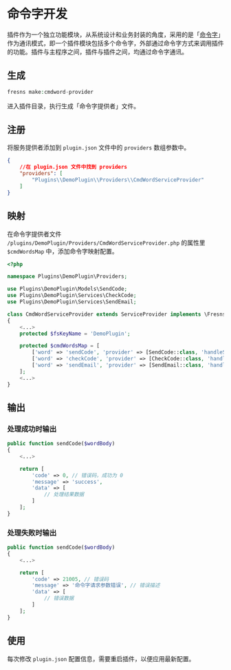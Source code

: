 # 命令字开发

插件作为一个独立功能模块，从系统设计和业务封装的角度，采用的是「[命令字](https://github.com/fresns/cmd-word-manager)」作为通讯模式，即一个插件模块包括多个命令字，外部通过命令字方式来调用插件的功能。插件与主程序之间，插件与插件之间，均通过命令字通讯。

## 生成

```php
fresns make:cmdword-provider
```

进入插件目录，执行生成「命令字提供者」文件。

## 注册

将服务提供者添加到 `plugin.json` 文件中的 `providers` 数组参数中。

```json
{
    //在 plugin.json 文件中找到 providers
    "providers": [
        "Plugins\\DemoPlugin\\Providers\\CmdWordServiceProvider"
    ]
}
```

## 映射

在命令字提供者文件 `/plugins/DemoPlugin/Providers/CmdWordServiceProvider.php` 的属性里 `$cmdWordsMap` 中，添加命令字映射配置。

```php
<?php

namespace Plugins\DemoPlugin\Providers;

use Plugins\DemoPlugin\Models\SendCode;
use Plugins\DemoPlugin\Services\CheckCode;
use Plugins\DemoPlugin\Services\SendEmail;

class CmdWordServiceProvider extends ServiceProvider implements \Fresns\CmdWordManager\Contracts\CmdWordProviderContract
{
    <...>
    protected $fsKeyName = 'DemoPlugin';

    protected $cmdWordsMap = [
        ['word' => 'sendCode', 'provider' => [SendCode::class, 'handleSendCode']],
        ['word' => 'checkCode', 'provider' => [CheckCode::class, 'handleCheckCode']],
        ['word' => 'sendEmail', 'provider' => [SendEmail::class, 'handleSendEmail']],
    ];
    <...>
}
```

## 输出

### 处理成功时输出

```php
public function sendCode($wordBody)
{
    <...>

    return [
        'code' => 0, // 错误码，成功为 0
        'message' => 'success',
        'data' => [
            // 处理结果数据
        ]
    ];
}
```

### 处理失败时输出

```php
public function sendCode($wordBody)
{
    <...>

    return [
        'code' => 21005, // 错误码
        'message' => '命令字请求参数错误', // 错误描述
        'data' => [
            // 错误数据
        ]
    ];
}
```

## 使用

每次修改 `plugin.json` 配置信息，需要重启插件，以便应用最新配置。
